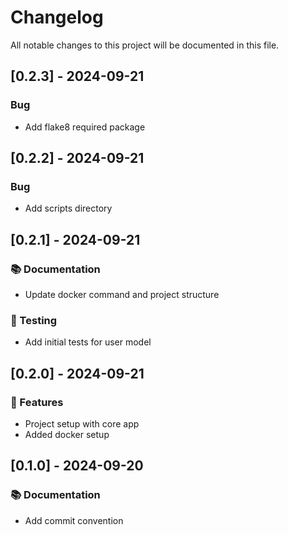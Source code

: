 # Changelog

All notable changes to this project will be documented in this file.

## [0.2.3] - 2024-09-21

### Bug

- Add flake8 required package

## [0.2.2] - 2024-09-21

### Bug

- Add scripts directory

## [0.2.1] - 2024-09-21

### 📚 Documentation

- Update docker command and project structure

### 🧪 Testing

- Add initial tests for user model

## [0.2.0] - 2024-09-21

### 🚀 Features

- Project setup with core app
- Added docker setup

## [0.1.0] - 2024-09-20

### 📚 Documentation

- Add commit convention


